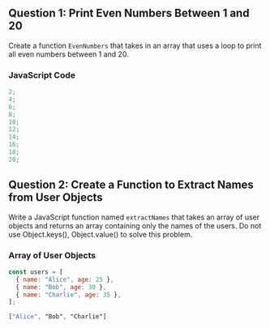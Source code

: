 ## Question 1: Print Even Numbers Between 1 and 20

Create a function `EvenNumbers` that takes in an array that uses a loop to print all even numbers between 1 and 20.

### JavaScript Code

```javascript
2;
4;
6;
8;
10;
12;
14;
16;
18;
20;
```

## Question 2: Create a Function to Extract Names from User Objects

Write a JavaScript function named `extractNames` that takes an array of user objects and returns an array containing only the names of the users. Do not use Object.keys(), Object.value() to solve this problem.

### Array of User Objects

```javascript
const users = [
  { name: "Alice", age: 25 },
  { name: "Bob", age: 30 },
  { name: "Charlie", age: 35 },
];
```

```css
["Alice", "Bob", "Charlie"]
```
